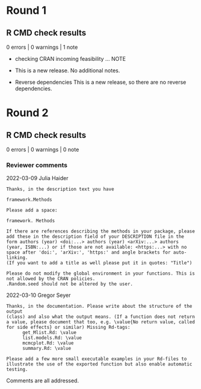 # Round 1

## R CMD check results

0 errors | 0 warnings | 1 note

* checking CRAN incoming feasibility ... NOTE

* This is a new release. No additional notes.

* Reverse dependencies
This is a new release, so there are no reverse dependencies.

# Round 2

## R CMD check results

0 errors | 0 warnings | 0 note

### Reviewer comments
2022-03-09 Julia Haider

```
Thanks, in the description text you have

framework.Methods

Please add a space:

framework. Methods

If there are references describing the methods in your package, please add these in the description field of your DESCRIPTION file in the form authors (year) <doi:...> authors (year) <arXiv:...> authors (year, ISBN:...) or if those are not available: <https:...> with no space after 'doi:', 'arXiv:', 'https:' and angle brackets for auto-linking.
(If you want to add a title as well please put it in quotes: "Title")

Please do not modify the global environment in your functions. This is not allowed by the CRAN policies.
.Random.seed should not be altered by the user.
```


2022-03-10 Gregor Seyer

```
Thanks, in the documentation. Please write about the structure of the output
(class) and also what the output means. (If a function does not return a value, please document that too, e.g. \value{No return value, called for side effects} or similar) Missing Rd-tags:
      get_Mlist.Rd: \value
      list.models.Rd: \value
      mcmcplot.Rd: \value
      summary.Rd: \value

Please add a few more small executable examples in your Rd-files to illustrate the use of the exported function but also enable automatic testing.
```

Comments are all addressed. 

